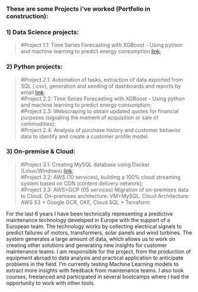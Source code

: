 ### These are some Projects i've worked (Portfolio in construction):

### 1) Data Science projects:
> #Project 1.1: Time Series Forecasting with XGBoost - Using python and machine learning to predict energy consumption [link](https://github.com/igorambrozini/Portfolio/tree/35dfa23609e9e88fddf1fd54bc0d1e3f1720004d/Project_1.1.Time%20Series%20Forecasting%20with%20XGBoost);  

### 2) Python projects:
> #Project 2.1: Automation of tasks, extraction of data exported from SQL (.csv), generation and sending of dashboards and reports by email [link](https://github.com/igorambrozini/Portfolio/tree/35dfa23609e9e88fddf1fd54bc0d1e3f1720004d/Project_2.1.Automation%20of%20Tasks);  
> #Project 2.2: Time Series Forecasting with XGBoost - Using python and machine learning to predict energy consumption;  
> #Project 2.3: Webscraping to obtain updated quotes for financial purposes (signaling the moment of acquisition or sale of commodities);    
> #Project 2.4: Analysis of purchase history and customer behavior data to identify and create a customer profile model. 

### 3) On-premise & Cloud:
> #Project 3.1: Creating MySQL database using Docker (Linux/Windows) [link](https://github.com/igorambrozini/Portfolio/tree/fa29a983e108c795c230f20562c7f72a8ff31382/Project_3.1.%5BDocker%5D%20MySQL%20database%20(Linux-Windows));  
> #Project 3.2: AWS (10 services), building a 100% cloud streaming system based on CDN (content delivery network);  
> #Project 3.3: AWS+GCP (05 services) Migration of on-premises data to Cloud. On-premises architecture: VM+MySQL. Cloud Architecture: AWS S3 + Google GCR, GKE, Cloud SQL + Terraform.  


For the last 6 years I have been technically representing a predictive maintenance technology developed in Europe with the support of a European team. The technology works by collecting electrical signals to predict failures of motors, transformers, solar panels and wind turbines. The system generates a large amount of data, which allows us to work on creating other solutions and generating new insights for customer maintenance teams. I am responsible for the project, from the production of equipment abroad to data analysis and practical application to anticipate problems in the field. I'm currently testing Machine Learning models to extract more insights with feedback from maintenance teams. I also took courses, freelanced and participated in several bootcamps where I had the opportunity to work with other tools.
